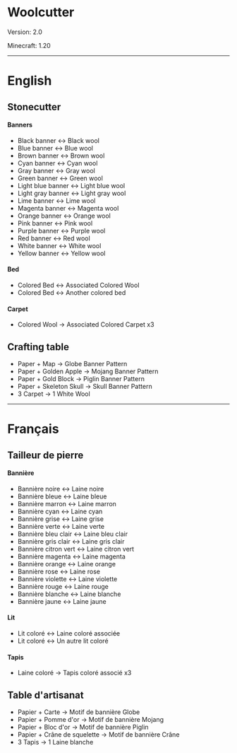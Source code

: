# Woolcutter

Version: 2.0

Minecraft: 1.20

--------------------------------------------
# English

## Stonecutter

#### Banners
- Black banner <-> Black wool
- Blue banner <-> Blue wool
- Brown banner <-> Brown wool
- Cyan banner <-> Cyan wool
- Gray banner <-> Gray wool
- Green banner <-> Green wool
- Light blue banner <-> Light blue wool
- Light gray banner <-> Light gray wool
- Lime banner <-> Lime wool
- Magenta banner <-> Magenta wool
- Orange banner <-> Orange wool
- Pink banner <-> Pink wool
- Purple banner <-> Purple wool
- Red banner <-> Red wool
- White banner <-> White wool
- Yellow banner <-> Yellow wool

#### Bed
- Colored Bed <-> Associated Colored Wool
- Colored Bed <-> Another colored bed

#### Carpet
- Colored Wool -> Associated Colored Carpet x3

## Crafting table
- Paper + Map -> Globe Banner Pattern
- Paper + Golden Apple -> Mojang Banner Pattern
- Paper + Gold Block -> Piglin Banner Pattern
- Paper + Skeleton Skull -> Skull Banner Pattern
- 3 Carpet -> 1 White Wool

--------------------------------------------
# Français

## Tailleur de pierre

#### Bannière
- Bannière noire <-> Laine noire
- Bannière bleue <-> Laine bleue
- Bannière marron <-> Laine marron
- Bannière cyan <-> Laine cyan
- Bannière grise <-> Laine grise
- Bannière verte <-> Laine verte
- Bannière bleu clair <-> Laine bleu clair
- Bannière gris clair <-> Laine gris clair
- Bannière citron vert <-> Laine citron vert
- Bannière magenta <-> Laine magenta
- Bannière orange <-> Laine orange
- Bannière rose <-> Laine rose
- Bannière violette <-> Laine violette
- Bannière rouge <-> Laine rouge
- Bannière blanche <-> Laine blanche
- Bannière jaune <-> Laine jaune

#### Lit
- Lit coloré <-> Laine coloré associée
- Lit coloré <-> Un autre lit coloré

#### Tapis
- Laine coloré -> Tapis coloré associé x3

## Table d'artisanat
- Papier + Carte -> Motif de bannière Globe
- Papier + Pomme d'or -> Motif de bannière Mojang
- Papier + Bloc d'or -> Motif de bannière Piglin
- Papier + Crâne de squelette -> Motif de bannière Crâne
- 3 Tapis -> 1 Laine blanche

